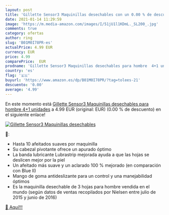 ```yaml
---
layout: post
title: 'Gillette Sensor3 Maquinillas desechables con un 0.00 % de descuento'
date: 2021-01-14 11:29:59
image: 'https://m.media-amazon.com/images/I/51jU1l1KDmL._SL200_.jpg'
comments: true
category: ofertas
author: ring
slug: 'B01M0I78PR-es'
actualPrice: 4.99 EUR
currency: EUR
price: 4.99
comparePrice:  EUR
prodname: 'Gillette Sensor3 Maquinillas desechables para hombre  4+1 unidades'
country: 'es'
flag: '🇪🇸'
buyurl: 'https://www.amazon.es/dp/B01M0I78PR/?tag=tolees-21'
descuento: '0.00'
average: '4.99'
---
```


En este momento está [Gillette Sensor3 Maquinillas desechables para hombre  4+1 unidades](https://www.amazon.es/dp/B01M0I78PR/?tag=tolees-21) a 4.99 EUR (original:  EUR) (0.00 %  de descuento) en el siguiente enlace!

[![Gillette Sensor3 Maquinillas desechables](https://m.media-amazon.com/images/I/51jU1l1KDmL._SL200_.jpg)](https://www.amazon.es/dp/B01M0I78PR/?tag=tolees-21)

🔎:

- Hasta 10 afeitados suaves por maquinilla
- Su cabezal pivotante ofrece un apurado óptimo
- La banda lubricante Lubrastrip mejorada ayuda a que las hojas se deslicen mejor por la piel
- Un afeitado más suave y un aclarado 100 % mejorado (en comparación con Blue II)
- Mango de goma antideslizante para un control y una manejabilidad óptimos
- Es la maquinilla desechable de 3 hojas para hombre vendida en el mundo (según datos de ventas recopilados por Nielsen entre julio de 2015 y junio de 2016)

[🛒 Aquí!!!](https://www.amazon.es/dp/B01M0I78PR/?tag=tolees-21)
